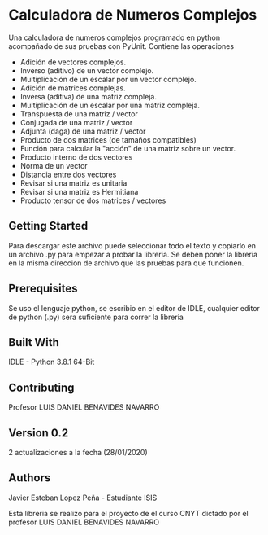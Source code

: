 # Calculadora de Numeros Complejos
Una calculadora de numeros complejos programado en python acompañado de sus pruebas con PyUnit. Contiene las operaciones

- Adición de vectores complejos.
- Inverso (aditivo) de un vector complejo.
- Multiplicación de un escalar por un vector complejo.
- Adición de matrices complejas.
- Inversa (aditiva) de una matriz compleja.
- Multiplicación de un escalar por una matriz compleja.
- Transpuesta de una matriz / vector
- Conjugada de una matriz / vector
- Adjunta (daga) de una matriz / vector
- Producto de dos matrices (de tamaños compatibles)
- Función para calcular la "acción" de una matriz sobre un vector.
- Producto interno de dos vectores
- Norma de un vector
- Distancia entre dos vectores
- Revisar si una matriz es unitaria
- Revisar si una matriz es Hermitiana
- Producto tensor de dos matrices / vectores

## Getting Started
Para descargar este archivo puede seleccionar todo el texto y copiarlo en un archivo .py para empezar a probar la libreria. Se deben poner la libreria en la misma direccion de archivo que las pruebas para que funcionen. 

## Prerequisites
Se uso el lenguaje python, se escribio en el editor de IDLE, cualquier editor de python (.py) sera suficiente para correr la libreria

## Built With
IDLE - Python 3.8.1 64-Bit

## Contributing
Profesor LUIS DANIEL BENAVIDES NAVARRO

## Version 0.2
2 actualizaciones a la fecha (28/01/2020)

## Authors
Javier Esteban Lopez Peña - Estudiante ISIS

Esta libreria se realizo para el proyecto de el curso CNYT dictado por el profesor LUIS DANIEL BENAVIDES NAVARRO
